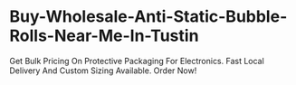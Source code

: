 # Buy-Wholesale-Anti-Static-Bubble-Rolls-Near-Me-In-Tustin
Get Bulk Pricing On Protective Packaging For Electronics. Fast Local Delivery And Custom Sizing Available. Order Now!

